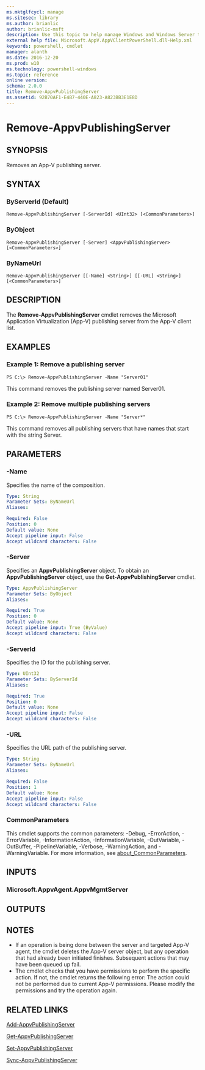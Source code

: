 ```yaml
---
ms.mktglfcycl: manage
ms.sitesec: library
ms.author: brianlic
author: brianlic-msft
description: Use this topic to help manage Windows and Windows Server technologies with Windows PowerShell.
external help file: Microsoft.AppV.AppVClientPowerShell.dll-Help.xml
keywords: powershell, cmdlet
manager: alanth
ms.date: 2016-12-20
ms.prod: w10
ms.technology: powershell-windows
ms.topic: reference
online version: 
schema: 2.0.0
title: Remove-AppvPublishingServer
ms.assetid: 92B70AF1-E4B7-440E-A823-A823BB3E1E8D
---
```


# Remove-AppvPublishingServer

## SYNOPSIS
Removes an App-V publishing server.

## SYNTAX

### ByServerId (Default)
```
Remove-AppvPublishingServer [-ServerId] <UInt32> [<CommonParameters>]
```

### ByObject
```
Remove-AppvPublishingServer [-Server] <AppvPublishingServer> [<CommonParameters>]
```

### ByNameUrl
```
Remove-AppvPublishingServer [[-Name] <String>] [[-URL] <String>] [<CommonParameters>]
```

## DESCRIPTION
The **Remove-AppvPublishingServer** cmdlet removes the Microsoft Application Virtualization (App-V) publishing server from the App-V client list.

## EXAMPLES

### Example 1: Remove a publishing server
```
PS C:\> Remove-AppvPublishingServer -Name "Server01"
```

This command removes the publishing server named Server01.

### Example 2: Remove multiple publishing servers
```
PS C:\> Remove-AppvPublishingServer -Name "Server*"
```

This command removes all publishing servers that have names that start with the string Server.

## PARAMETERS

### -Name
Specifies the name of the composition.

```yaml
Type: String
Parameter Sets: ByNameUrl
Aliases: 

Required: False
Position: 0
Default value: None
Accept pipeline input: False
Accept wildcard characters: False
```

### -Server
Specifies an **AppvPublishingServer** object.
To obtain an **AppvPublishingServer** object, use the **Get-AppvPublishingServer** cmdlet.

```yaml
Type: AppvPublishingServer
Parameter Sets: ByObject
Aliases: 

Required: True
Position: 0
Default value: None
Accept pipeline input: True (ByValue)
Accept wildcard characters: False
```

### -ServerId
Specifies the ID for the publishing server.

```yaml
Type: UInt32
Parameter Sets: ByServerId
Aliases: 

Required: True
Position: 0
Default value: None
Accept pipeline input: False
Accept wildcard characters: False
```

### -URL
Specifies the URL path of the publishing server.

```yaml
Type: String
Parameter Sets: ByNameUrl
Aliases: 

Required: False
Position: 1
Default value: None
Accept pipeline input: False
Accept wildcard characters: False
```

### CommonParameters
This cmdlet supports the common parameters: -Debug, -ErrorAction, -ErrorVariable, -InformationAction, -InformationVariable, -OutVariable, -OutBuffer, -PipelineVariable, -Verbose, -WarningAction, and -WarningVariable. For more information, see [about_CommonParameters](http://go.microsoft.com/fwlink/?LinkID=113216).

## INPUTS

### Microsoft.AppvAgent.AppvMgmtServer

## OUTPUTS

## NOTES
* If an operation is being done between the server and targeted App-V agent, the cmdlet deletes the App-V server object, but any operation that had already been initiated finishes. Subsequent actions that may have been queued up fail.
* The cmdlet checks that you have permissions to perform the specific action. If not, the cmdlet returns the following error: The action could not be performed due to current App-V permissions. Please modify the permissions and try the operation again.

## RELATED LINKS

[Add-AppvPublishingServer](./Add-AppvPublishingServer.md)

[Get-AppvPublishingServer](./Get-AppvPublishingServer.md)

[Set-AppvPublishingServer](./Set-AppvPublishingServer.md)

[Sync-AppvPublishingServer](./Sync-AppvPublishingServer.md)


